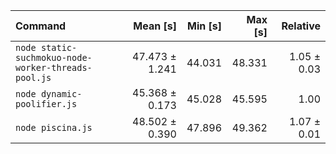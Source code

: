 | Command | Mean [s] | Min [s] | Max [s] | Relative |
|:---|---:|---:|---:|---:|
| `node static-suchmokuo-node-worker-threads-pool.js` | 47.473 ± 1.241 | 44.031 | 48.331 | 1.05 ± 0.03 |
| `node dynamic-poolifier.js` | 45.368 ± 0.173 | 45.028 | 45.595 | 1.00 |
| `node piscina.js` | 48.502 ± 0.390 | 47.896 | 49.362 | 1.07 ± 0.01 |
